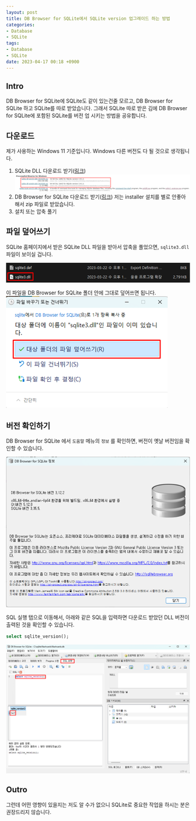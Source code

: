 ```yaml
---
layout: post
title: DB Browser for SQLite에서 SQLite version 업그레이드 하는 방법
categories:
- Database
- SQLite
tags:
- Database
- SQLite
date: 2023-04-17 00:18 +0900
---
```

## Intro
DB Browser for SQLite에 SQLite도 같이 있는건줄 모르고, DB Browser for SQLite 하고 SQLite를 따로 받았습니다. 그래서 SQLite 따로 받은 김에 DB Browser for SQLite에 포함된 SQLite를 버전 업 시키는 방법을 공유합니다.

## 다운로드

제가 사용하는 Windows 11 기준입니다. Windows 다른 버전도 다 될 것으로 생각됩니다.

1. SQLite DLL 다운로드 받기([링크](https://www.sqlite.org/download.html))
![sqlite download page](/assets/img/2023-04-17-sqlite-version-up-in-db-browser-for-sqlite/2023-04-17-sqlite-download-page.png)
2. DB Browser for SQLite 다운로드 받기([링크](https://sqlitebrowser.org/dl/))
	저는 installer 설치를 별로 안좋아해서 zip 파일로 받았습니다.
3. 설치 또는 압축 풀기

## 파일 덮어쓰기

SQLite 홈페이지에서 받은 SQLite DLL 파일을 받아서 압축을 풀었으면, `sqlite3.dll` 파일이 보이실 겁니다.

![sqlite3.dll](/assets/img/2023-04-17-sqlite-version-up-in-db-browser-for-sqlite/2023-04-17-sqlite-dll.png)

이 파일을 DB Browser for SQLite 폴더 안에 그대로 덮어쓰면 됩니다.
![덮어쓰기 경고창](/assets/img/2023-04-17-sqlite-version-up-in-db-browser-for-sqlite/2023-04-17-overwrite.png)

## 버전 확인하기

DB Browser for SQLite 에서 `도움말` 메뉴의 `정보` 를 확인하면, 버전이 옛날 버전임을 확인할 수 있습니다.

![DB Browser for SQLite 정보창](/assets/img/2023-04-17-sqlite-version-up-in-db-browser-for-sqlite/2023-04-17-db-browser-info.png)

SQL 실행 탭으로 이동해서, 아래와 같은 SQL을 입력하면 다운로드 받았던 DLL 버전이 출력된 것을 확인할 수 있습니다.

```sql
select sqlite_version();
```

![DB Browser for SQLite SQL 실행 탭](/assets/img/2023-04-17-sqlite-version-up-in-db-browser-for-sqlite/2023-04-17-select-sqlite-version.png)

## Outro

그런데 어떤 영향이 있을지는 저도 알 수가 없으니 SQLite로 중요한 작업을 하시는 분은 권장드리지 않습니다.
